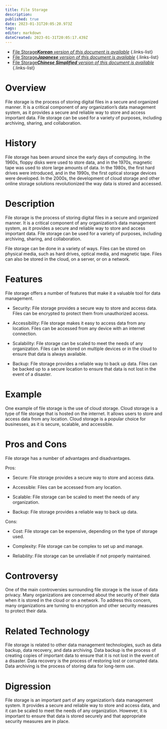 ```yaml
---
title: File Storage
description: 
published: true
date: 2023-01-31T20:05:20.973Z
tags: 
editor: markdown
dateCreated: 2023-01-31T20:05:17.439Z
---
```


- [File Storage***Korean** version of this document is available*](/ko/Knowledge-base/Dictionary/file-storage)
{.links-list}
- [File Storage***Japanese** version of this document is available*](/ja/Knowledge-base/Dictionary/file-storage)
{.links-list}
- [File Storage***Chinese Simplified** version of this document is available*](/zh/Knowledge-base/Dictionary/file-storage)
{.links-list}


# Overview
File storage is the process of storing digital files in a secure and organized manner. It is a critical component of any organization’s data management system, as it provides a secure and reliable way to store and access important data. File storage can be used for a variety of purposes, including archiving, sharing, and collaboration. 

# History
File storage has been around since the early days of computing. In the 1960s, floppy disks were used to store data, and in the 1970s, magnetic tape was used to store large amounts of data. In the 1980s, the first hard drives were introduced, and in the 1990s, the first optical storage devices were developed. In the 2000s, the development of cloud storage and other online storage solutions revolutionized the way data is stored and accessed. 

# Description
File storage is the process of storing digital files in a secure and organized manner. It is a critical component of any organization’s data management system, as it provides a secure and reliable way to store and access important data. File storage can be used for a variety of purposes, including archiving, sharing, and collaboration. 

File storage can be done in a variety of ways. Files can be stored on physical media, such as hard drives, optical media, and magnetic tape. Files can also be stored in the cloud, on a server, or on a network. 

# Features
File storage offers a number of features that make it a valuable tool for data management. 

- Security: File storage provides a secure way to store and access data. Files can be encrypted to protect them from unauthorized access. 

- Accessibility: File storage makes it easy to access data from any location. Files can be accessed from any device with an internet connection. 

- Scalability: File storage can be scaled to meet the needs of any organization. Files can be stored on multiple devices or in the cloud to ensure that data is always available. 

- Backup: File storage provides a reliable way to back up data. Files can be backed up to a secure location to ensure that data is not lost in the event of a disaster. 

# Example
One example of file storage is the use of cloud storage. Cloud storage is a type of file storage that is hosted on the internet. It allows users to store and access data from any location. Cloud storage is a popular choice for businesses, as it is secure, scalable, and accessible. 

# Pros and Cons
File storage has a number of advantages and disadvantages. 

Pros: 

- Secure: File storage provides a secure way to store and access data. 

- Accessible: Files can be accessed from any location. 

- Scalable: File storage can be scaled to meet the needs of any organization. 

- Backup: File storage provides a reliable way to back up data. 

Cons: 

- Cost: File storage can be expensive, depending on the type of storage used. 

- Complexity: File storage can be complex to set up and manage. 

- Reliability: File storage can be unreliable if not properly maintained. 

# Controversy
One of the main controversies surrounding file storage is the issue of data privacy. Many organizations are concerned about the security of their data when it is stored in the cloud or on a network. To address this concern, many organizations are turning to encryption and other security measures to protect their data. 

# Related Technology
File storage is related to other data management technologies, such as data backup, data recovery, and data archiving. Data backup is the process of creating copies of important data to ensure that it is not lost in the event of a disaster. Data recovery is the process of restoring lost or corrupted data. Data archiving is the process of storing data for long-term use. 

# Digression
File storage is an important part of any organization’s data management system. It provides a secure and reliable way to store and access data, and it can be scaled to meet the needs of any organization. However, it is important to ensure that data is stored securely and that appropriate security measures are in place.